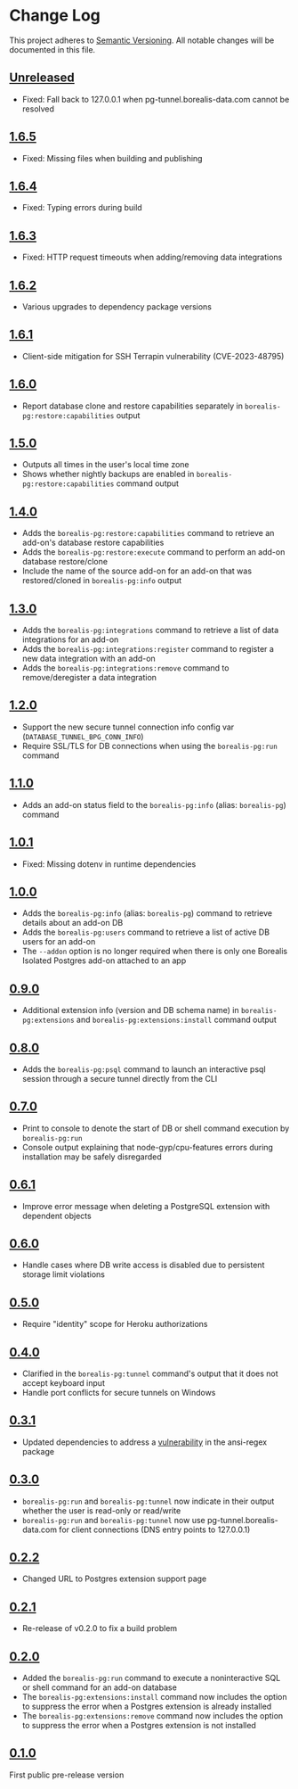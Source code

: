 # Change Log
This project adheres to [Semantic Versioning](http://semver.org/). All notable changes will be documented in this file.

## [Unreleased](https://github.com/OldSneerJaw/borealis-pg-cli/compare/v1.6.5...HEAD)
- Fixed: Fall back to 127.0.0.1 when pg-tunnel.borealis-data.com cannot be resolved

## [1.6.5](https://github.com/OldSneerJaw/borealis-pg-cli/compare/v1.6.4...v1.6.5)
- Fixed: Missing files when building and publishing

## [1.6.4](https://github.com/OldSneerJaw/borealis-pg-cli/compare/v1.6.3...v1.6.4)
- Fixed: Typing errors during build

## [1.6.3](https://github.com/OldSneerJaw/borealis-pg-cli/compare/v1.6.2...v1.6.3)
- Fixed: HTTP request timeouts when adding/removing data integrations

## [1.6.2](https://github.com/OldSneerJaw/borealis-pg-cli/compare/v1.6.1...v1.6.2)
- Various upgrades to dependency package versions

## [1.6.1](https://github.com/OldSneerJaw/borealis-pg-cli/compare/v1.6.0...v1.6.1)
- Client-side mitigation for SSH Terrapin vulnerability (CVE-2023-48795)

## [1.6.0](https://github.com/OldSneerJaw/borealis-pg-cli/compare/v1.5.0...v1.6.0)
- Report database clone and restore capabilities separately in `borealis-pg:restore:capabilities` output

## [1.5.0](https://github.com/OldSneerJaw/borealis-pg-cli/compare/v1.4.0...v1.5.0)
- Outputs all times in the user's local time zone
- Shows whether nightly backups are enabled in `borealis-pg:restore:capabilities` command output

## [1.4.0](https://github.com/OldSneerJaw/borealis-pg-cli/compare/v1.3.0...v1.4.0)
- Adds the `borealis-pg:restore:capabilities` command to retrieve an add-on's database restore capabilities
- Adds the `borealis-pg:restore:execute` command to perform an add-on database restore/clone
- Include the name of the source add-on for an add-on that was restored/cloned in `borealis-pg:info` output

## [1.3.0](https://github.com/OldSneerJaw/borealis-pg-cli/compare/v1.2.0...v1.3.0)
- Adds the `borealis-pg:integrations` command to retrieve a list of data integrations for an add-on
- Adds the `borealis-pg:integrations:register` command to register a new data integration with an add-on
- Adds the `borealis-pg:integrations:remove` command to remove/deregister a data integration

## [1.2.0](https://github.com/OldSneerJaw/borealis-pg-cli/compare/v1.1.0...v1.2.0)
- Support the new secure tunnel connection info config var (`DATABASE_TUNNEL_BPG_CONN_INFO`)
- Require SSL/TLS for DB connections when using the `borealis-pg:run` command

## [1.1.0](https://github.com/OldSneerJaw/borealis-pg-cli/compare/v1.0.1...v1.1.0)
- Adds an add-on status field to the `borealis-pg:info` (alias: `borealis-pg`) command

## [1.0.1](https://github.com/OldSneerJaw/borealis-pg-cli/compare/v1.0.0...v1.0.1)
- Fixed: Missing dotenv in runtime dependencies

## [1.0.0](https://github.com/OldSneerJaw/borealis-pg-cli/compare/v0.9.0...v1.0.0)
- Adds the `borealis-pg:info` (alias: `borealis-pg`) command to retrieve details about an add-on DB
- Adds the `borealis-pg:users` command to retrieve a list of active DB users for an add-on
- The `--addon` option is no longer required when there is only one Borealis Isolated Postgres add-on attached to an app

## [0.9.0](https://github.com/OldSneerJaw/borealis-pg-cli/compare/v0.8.0...v0.9.0)
- Additional extension info (version and DB schema name) in `borealis-pg:extensions` and `borealis-pg:extensions:install` command output

## [0.8.0](https://github.com/OldSneerJaw/borealis-pg-cli/compare/v0.7.0...v0.8.0)
- Adds the `borealis-pg:psql` command to launch an interactive psql session through a secure tunnel directly from the CLI

## [0.7.0](https://github.com/OldSneerJaw/borealis-pg-cli/compare/v0.6.1...v0.7.0)
- Print to console to denote the start of DB or shell command execution by `borealis-pg:run`
- Console output explaining that node-gyp/cpu-features errors during installation may be safely disregarded

## [0.6.1](https://github.com/OldSneerJaw/borealis-pg-cli/compare/v0.6.0...v0.6.1)
- Improve error message when deleting a PostgreSQL extension with dependent objects

## [0.6.0](https://github.com/OldSneerJaw/borealis-pg-cli/compare/v0.5.0...v0.6.0)
- Handle cases where DB write access is disabled due to persistent storage limit violations

## [0.5.0](https://github.com/OldSneerJaw/borealis-pg-cli/compare/v0.4.0...v0.5.0)
- Require "identity" scope for Heroku authorizations

## [0.4.0](https://github.com/OldSneerJaw/borealis-pg-cli/compare/v0.3.1...v0.4.0)
- Clarified in the `borealis-pg:tunnel` command's output that it does not accept keyboard input
- Handle port conflicts for secure tunnels on Windows

## [0.3.1](https://github.com/OldSneerJaw/borealis-pg-cli/compare/v0.3.0...v0.3.1)
- Updated dependencies to address a [vulnerability](https://nvd.nist.gov/vuln/detail/CVE-2021-3807) in the ansi-regex package

## [0.3.0](https://github.com/OldSneerJaw/borealis-pg-cli/compare/v0.2.2...v0.3.0)
- `borealis-pg:run` and `borealis-pg:tunnel` now indicate in their output whether the user is read-only or read/write
- `borealis-pg:run` and `borealis-pg:tunnel` now use pg-tunnel.borealis-data.com for client connections (DNS entry points to 127.0.0.1)

## [0.2.2](https://github.com/OldSneerJaw/borealis-pg-cli/compare/v0.2.1...v0.2.2)
- Changed URL to Postgres extension support page

## [0.2.1](https://github.com/OldSneerJaw/borealis-pg-cli/compare/v0.2.0...v0.2.1)
- Re-release of v0.2.0 to fix a build problem

## [0.2.0](https://github.com/OldSneerJaw/borealis-pg-cli/compare/v0.1.0...v0.2.0)
- Added the `borealis-pg:run` command to execute a noninteractive SQL or shell command for an add-on database
- The `borealis-pg:extensions:install` command now includes the option to suppress the error when a Postgres extension is already installed
- The `borealis-pg:extensions:remove` command now includes the option to suppress the error when a Postgres extension is not installed

## [0.1.0](https://github.com/OldSneerJaw/borealis-pg-cli/compare/477321d...v0.1.0)
First public pre-release version
